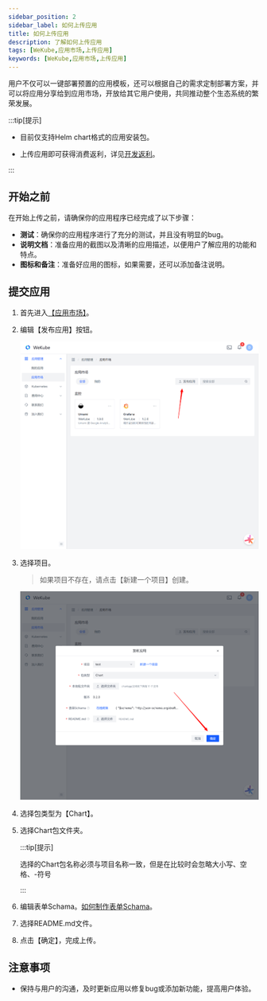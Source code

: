 ```yaml
---
sidebar_position: 2
sidebar_label: 如何上传应用
title: 如何上传应用
description: 了解如何上传应用
tags: [WeKube,应用市场,上传应用]
keywords: [WeKube,应用市场,上传应用]
---
```


用户不仅可以一键部署预置的应用模板，还可以根据自己的需求定制部署方案，并可以将应用分享给到应用市场，开放给其它用户使用，共同推动整个生态系统的繁荣发展。

:::tip[提示]

- 目前仅支持Helm chart格式的应用安装包。

- 上传应用即可获得消费返利，详见[开发返利](https://wekube.com/zh-Hans/joinus/publish)。

:::

## 开始之前

在开始上传之前，请确保你的应用程序已经完成了以下步骤：

- **测试**：确保你的应用程序进行了充分的测试，并且没有明显的bug。
- **说明文档**：准备应用的截图以及清晰的应用描述，以便用户了解应用的功能和特点。
- **图标和备注**：准备好应用的图标，如果需要，还可以添加备注说明。


## 提交应用

1. 首先进入[【应用市场】](https://wekube.com/zh-Hans/application/market)。

2. 编辑【发布应用】按钮。

   ![应用市场页面](./img/application-market-upload-tips.png)

3. 选择项目。

   > 如果项目不存在，请点击【新建一个项目】创建。

   ![完成表单后提交](./img/application-market-submit.png)

4. 选择包类型为【Chart】。

5. 选择Chart包文件夹。

   :::tip[提示]

   选择的Chart包名称必须与项目名称一致，但是在比较时会忽略大小写、空格、-符号

   :::

6. 编辑表单Schama。[如何制作表单Schama](/docs/app-market/make-form-schama)。

7. 选择README.md文件。

8. 点击【确定】，完成上传。

## 注意事项

- 保持与用户的沟通，及时更新应用以修复bug或添加新功能，提高用户体验。